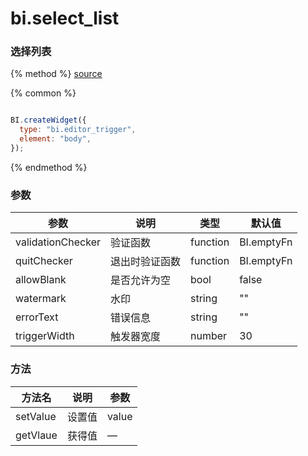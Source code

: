 # bi.select_list

### 选择列表

{% method %}
[source](https://jsfiddle.net/fineui/c3azpxss/)

{% common %}
```javascript

BI.createWidget({
  type: "bi.editor_trigger",
  element: "body",
});

```

{% endmethod %}

### 参数

| 参数                | 说明      | 类型       | 默认值        |
| ----------------- | ------- | -------- | ---------- |
| validationChecker | 验证函数    | function | BI.emptyFn |
| quitChecker       | 退出时验证函数 | function | BI.emptyFn |
| allowBlank        | 是否允许为空  | bool     | false      |
| watermark         | 水印      | string   | ""         |
| errorText         | 错误信息    | string   | ""         |
| triggerWidth      | 触发器宽度   | number   | 30         |

### 方法

| 方法名      | 说明   | 参数    |
| -------- | ---- | ----- |
| setValue | 设置值  | value |
| getVlaue | 获得值  | —     |
